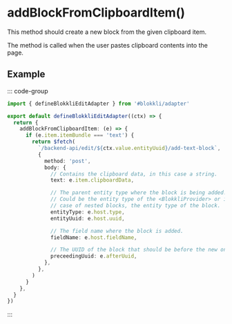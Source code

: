 # addBlockFromClipboardItem()

This method should create a new block from the given clipboard item.

The method is called when the user pastes clipboard contents into the page.

## Example

::: code-group

```typescript [~/app/blokkli.editAdapter.ts]
import { defineBlokkliEditAdapter } from '#blokkli/adapter'

export default defineBlokkliEditAdapter((ctx) => {
  return {
    addBlockFromClipboardItem: (e) => {
      if (e.item.itemBundle === 'text') {
        return $fetch(
          `/backend-api/edit/${ctx.value.entityUuid}/add-text-block`,
          {
            method: 'post',
            body: {
              // Contains the clipboard data, in this case a string.
              text: e.item.clipboardData,

              // The parent entity type where the block is being added.
              // Could be the entity type of the <BlokkliProvider> or in
              // case of nested blocks, the entity type of the block.
              entityType: e.host.type,
              entityUuid: e.host.uuid,

              // The field name where the block is added.
              fieldName: e.host.fieldName,

              // The UUID of the block that should be before the new one.
              preceedingUuid: e.afterUuid,
            },
          },
        )
      }
    },
  }
})
```

:::
